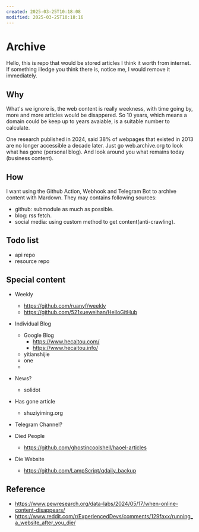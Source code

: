 ```yaml
---
created: 2025-03-25T10:18:08
modified: 2025-03-25T10:18:16
---
```


# Archive

Hello, this is repo that would be stored articles I think it worth from internet. If something illedge you think there is,  notice me, I would remove it immediately.

## Why

What's we ignore is, the web content is really weekness, with time going by, more and more articles would be disappered. So 10 years, which means a domain could be keep up to years avaiable, is a suitable number to calculate.

One research published in 2024, said 38% of webpages that existed in 2013 are no longer accessible a decade later. Just go web.archive.org to look what has gone (personal blog). And look around you what remains today (business content).

## How

I want using the Github Action, Webhook and Telegram Bot to archive content with Mardown. They may contains following sources:

- github: submodule as much as possible.
- blog: rss fetch.
- social media: using custom method to get content(anti-crawling).

## Todo list

- api repo
- resource repo

## Special content

- Weekly
  - https://github.com/ruanyf/weekly
  - https://github.com/521xueweihan/HelloGitHub

- Individual Blog
  - Google Blog
    - https://www.hecaitou.com/
    - https://www.hecaitou.info/
  - yitianshijie
  - one
  -
- News?
  - solidot

- Has gone article
  - shuziyiming.org

- Telegram Channel?

- Died People
  - https://github.com/ghostincoolshell/haoel-articles

- Die Website
  - https://github.com/LampScript/qdaily_backup

## Reference

- https://www.pewresearch.org/data-labs/2024/05/17/when-online-content-disappears/
- https://www.reddit.com/r/ExperiencedDevs/comments/129faxx/running_a_website_after_you_die/

